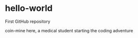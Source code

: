 # hello-world
First GitHub repository

coin-mine here, a medical student starting the coding adventure
